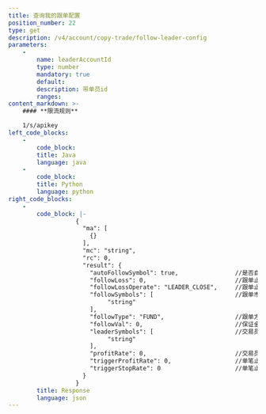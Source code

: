 ```yaml
---
title: 查询我的跟单配置
position_number: 22
type: get
description: /v4/account/copy-trade/follow-leader-config
parameters:
    -
        name: leaderAccountId
        type: number
        mandatory: true
        default:
        description: 带单员id
        ranges:  
content_markdown: >-
    #### **限流规则**

    1/s/apikey
left_code_blocks:
    -
        code_block:
        title: Java
        language: java
    -
        code_block:
        title: Python
        language: python
right_code_blocks:
    -
        code_block: |-
                   {
                     "ma": [
                       {}
                     ],
                     "mc": "string",
                     "rc": 0,
                     "result": {
                       "autoFollowSymbol": true,                //是否自动跟单新增币对
                       "followLoss": 0,                         //跟单止损
                       "followLossOperate": "LEADER_CLOSE",     //跟单止损仓位处理。MARKET_SELL;LEADER_CLOSE;MANUAL_PROCESS
                       "followSymbols": [                       //跟单市场,逗号分隔(跟单员已选交易对)
                            "string"
                       ],
                       "followType": "FUND",                    //跟单方式:FUND(固定保证金);RATE(按倍率跟单)
                       "followVal": 0,                          //保证金/倍率
                       "leaderSymbols": [                       //交易员带单交易对(可选交易对)
                            "string"
                       ],
                       "profitRate": 0,                         //交易员分润比例
                       "triggerProfitRate": 0,                  //单笔止盈
                       "triggerStopRate": 0                     //单笔止损
                     }
                   }
        title: Response
        language: json
---
```

